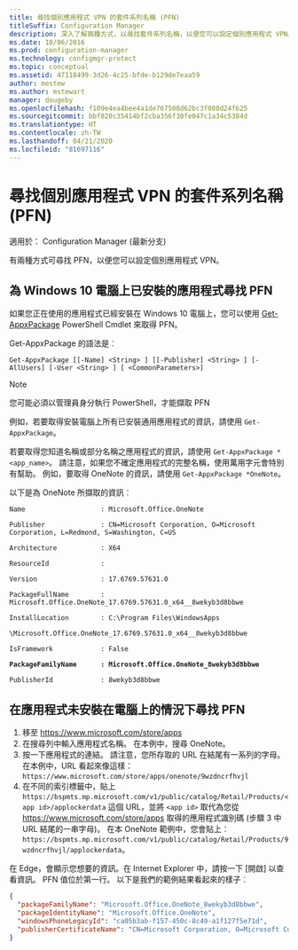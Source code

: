 ```yaml
---
title: 尋找個別應用程式 VPN 的套件系列名稱 (PFN)
titleSuffix: Configuration Manager
description: 深入了解兩種方式，以尋找套件系列名稱，以便您可以設定個別應用程式 VPN。
ms.date: 10/06/2016
ms.prod: configuration-manager
ms.technology: configmgr-protect
ms.topic: conceptual
ms.assetid: 47118499-3d26-4c25-bfde-b129de7eaa59
author: mestew
ms.author: mstewart
manager: dougeby
ms.openlocfilehash: f109e4ea4bee4a1de767508d62bc3f080d24f625
ms.sourcegitcommit: bbf820c35414bf2cba356f30fe047c1a34c5384d
ms.translationtype: HT
ms.contentlocale: zh-TW
ms.lasthandoff: 04/21/2020
ms.locfileid: "81697116"
---
```

# <a name="find-a-package-family-name-pfn-for-per-app-vpn"></a>尋找個別應用程式 VPN 的套件系列名稱 (PFN)

適用於：  Configuration Manager (最新分支)


有兩種方式可尋找 PFN，以便您可以設定個別應用程式 VPN。

## <a name="find-a-pfn-for-an-app-thats-installed-on-a-windows-10-computer"></a>為 Windows 10 電腦上已安裝的應用程式尋找 PFN

如果您正在使用的應用程式已經安裝在 Windows 10 電腦上，您可以使用 [Get-AppxPackage](https://technet.microsoft.com/library/hh856044.aspx) PowerShell Cmdlet 來取得 PFN。

Get-AppxPackage 的語法是︰

``` Syntax
Get-AppxPackage [[-Name] <String> ] [[-Publisher] <String> ] [-AllUsers] [-User <String> ] [ <CommonParameters>]
```

> [!NOTE]
> 您可能必須以管理員身分執行 PowerShell，才能擷取 PFN

例如，若要取得安裝電腦上所有已安裝通用應用程式的資訊，請使用 `Get-AppxPackage`。

若要取得您知道名稱或部分名稱之應用程式的資訊，請使用 `Get-AppxPackage *<app_name>`。 請注意，如果您不確定應用程式的完整名稱，使用萬用字元會特別有幫助。 例如，要取得 OneNote 的資訊，請使用 `Get-AppxPackage *OneNote`。


以下是為 OneNote 所擷取的資訊︰

`Name                   : Microsoft.Office.OneNote`

`Publisher              : CN=Microsoft Corporation, O=Microsoft Corporation, L=Redmond, S=Washington, C=US`

`Architecture           : X64`

`ResourceId             :`

`Version                : 17.6769.57631.0`

`PackageFullName        : Microsoft.Office.OneNote_17.6769.57631.0_x64__8wekyb3d8bbwe`

`InstallLocation        : C:\Program Files\WindowsApps`

`\Microsoft.Office.OneNote_17.6769.57631.0_x64__8wekyb3d8bbwe`

`IsFramework            : False`

**`PackageFamilyName      : Microsoft.Office.OneNote_8wekyb3d8bbwe`**

`PublisherId            : 8wekyb3d8bbwe`



## <a name="find-a-pfn-if-the-app-is-not-installed-on-a-computer"></a>在應用程式未安裝在電腦上的情況下尋找 PFN

1. 移至 https://www.microsoft.com/store/apps
2. 在搜尋列中輸入應用程式名稱。 在本例中，搜尋 OneNote。
3. 按一下應用程式的連結。 請注意，您所存取的 URL 在結尾有一系列的字母。 在本例中，URL 看起來像這樣：`https://www.microsoft.com/store/apps/onenote/9wzdncrfhvjl`
4. 在不同的索引標籤中，貼上 `https://bspmts.mp.microsoft.com/v1/public/catalog/Retail/Products/<app id>/applockerdata` 這個 URL，並將 `<app id>` 取代為您從 https://www.microsoft.com/store/apps 取得的應用程式識別碼 (步驟 3 中 URL 結尾的一串字母)。 在本 OneNote 範例中，您會貼上︰`https://bspmts.mp.microsoft.com/v1/public/catalog/Retail/Products/9wzdncrfhvjl/applockerdata`。

在 Edge，會顯示您想要的資訊。在 Internet Explorer 中，請按一下 [開啟]  以查看資訊。 PFN 值位於第一行。 以下是我們的範例結果看起來的樣子︰

``` JSON
{
  "packageFamilyName": "Microsoft.Office.OneNote_8wekyb3d8bbwe",
  "packageIdentityName": "Microsoft.Office.OneNote",
  "windowsPhoneLegacyId": "ca05b3ab-f157-450c-8c49-a1f127f5e71d",
  "publisherCertificateName": "CN=Microsoft Corporation, O=Microsoft Corporation, L=Redmond, S=Washington, C=US"
}
```
